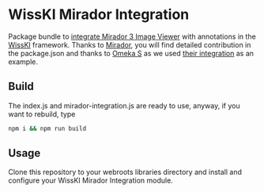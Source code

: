# WissKI Mirador Integration
Package bundle to [integrate Mirador 3 Image Viewer](https://github.com/ProjectMirador/mirador-integration) with annotations in the [WissKI](https://wiss-ki.eu) framework. Thanks to [Mirador](https://projectmirador.org/), you will find detailed contribution in the package.json and thanks to [Omeka S](https://omeka.org/s/) as we used [their integration](https://github.com/Daniel-KM/Omeka-S-module-Mirador) as an example.
## Build
The index.js and mirador-integration.js are ready to use, anyway, if you want to rebuild, type 
~~~bash
npm i && npm run build
~~~
## Usage
Clone this repository to your webroots libraries directory and install and configure your WissKI Mirador Integration module.   
